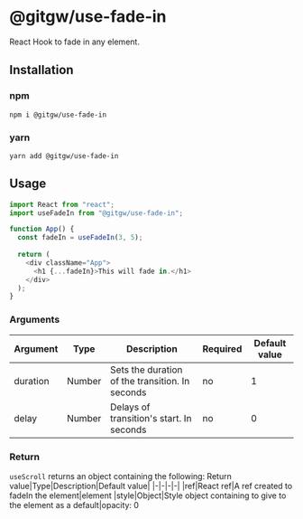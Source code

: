 # @gitgw/use-fade-in
React Hook to fade in any element.

## Installation
### npm
```npm i @gitgw/use-fade-in```

### yarn
```yarn add @gitgw/use-fade-in```

## Usage
```javascript
import React from "react";
import useFadeIn from "@gitgw/use-fade-in";

function App() {
  const fadeIn = useFadeIn(3, 5);
  
  return (
    <div className="App">
      <h1 {...fadeIn}>This will fade in.</h1>
    </div>
  );
}
```

### Arguments
Argument|Type|Description|Required|Default value
|-|-|-|-|-|
|duration|Number|Sets the duration of the transition. In seconds|no|1
|delay|Number|Delays of transition's start. In seconds|no|0

### Return
```useScroll``` returns an object containing the following:
Return value|Type|Description|Default value|
|-|-|-|-|
|ref|React ref|A ref created to fadeIn the element|element
|style|Object|Style object containing to give to the element as a default|opacity: 0